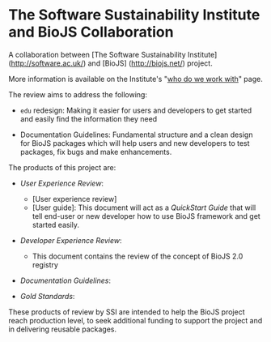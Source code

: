 The Software Sustainability Institute and BioJS Collaboration
==============================================================


A collaboration between [The Software Sustainability Institute] (http://software.ac.uk/) and [BioJS] (http://biojs.net/) project. 

More information is available on the Institute's "[who do we work with](http://www.software.ac.uk/who-do-we-work/)" page.

The review aims to address the following:

* `edu` redesign: Making it easier for users and developers to get started and easily find the information they need 

* Documentation Guidelines: Fundamental structure and a clean design for BioJS packages which will help users and new developers to test packages, fix bugs and make enhancements.

The products of this project are:

* *User Experience Review*:

  - [User experience review]
  - [User guide]: This document will act as a _QuickStart Guide_ that will tell end-user or new developer how to use BioJS framework and get started easily.

* *Developer Experience Review*:

  - This document contains the review of the concept of BioJS 2.0 registry

* *Documentation Guidelines*:

* *Gold Standards*:

These products of review by SSI are intended to help the BioJS project reach production level, to seek additional funding to support the project and in delivering reusable packages. 
